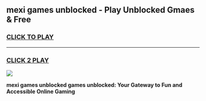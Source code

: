 
## mexi games unblocked - Play Unblocked Gmaes & Free
<h3>
<a href="https://news.freeplayer.one?title=mexi_games_unblocked&ref=23F">CLICK TO PLAY</a></h3>
<hr>

<h3>
<a href="https://news.freeplayer.one?title=mexi_games_unblocked&ref=23F">CLICK 2 PLAY</a>
  
</h3>

<a href="https://news.freeplayer.one?title=mexi_games_unblocked&ref=23F/"><img src="https://clearcache.store/games.png"></a>


**mexi games unblocked games unblocked: Your Gateway to Fun and Accessible Online Gaming**
